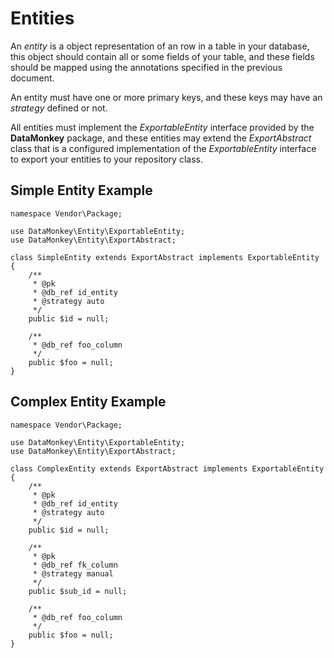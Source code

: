 # Entities

An *entity* is a object representation of an row in a table in your database, this object should contain all or some 
fields of your table, and these fields should be mapped using the annotations specified in the previous document.

An entity must have one or more primary keys, and these keys may have an *strategy* defined or not.

All entities must implement the *ExportableEntity* interface provided by the **DataMonkey** package, and these entities 
may extend the *ExportAbstract* class that is a configured implementation of the *ExportableEntity* interface to export 
your entities to your repository class.

## Simple Entity Example

```
namespace Vendor\Package;

use DataMonkey\Entity\ExportableEntity;
use DataMonkey\Entity\ExportAbstract;

class SimpleEntity extends ExportAbstract implements ExportableEntity
{
    /**
     * @pk
     * @db_ref id_entity
     * @strategy auto
     */
    public $id = null;

    /**
     * @db_ref foo_column
     */
    public $foo = null;
}
```

## Complex Entity Example

```
namespace Vendor\Package;

use DataMonkey\Entity\ExportableEntity;
use DataMonkey\Entity\ExportAbstract;

class ComplexEntity extends ExportAbstract implements ExportableEntity
{
    /**
     * @pk
     * @db_ref id_entity
     * @strategy auto
     */
    public $id = null;
    
    /**
     * @pk
     * @db_ref fk_column
     * @strategy manual
     */
    public $sub_id = null;

    /**
     * @db_ref foo_column
     */
    public $foo = null;
}
```
